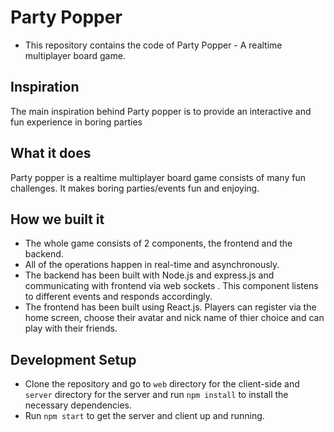 # Party Popper
- This repository contains the code of Party Popper - A realtime multiplayer board game.


## Inspiration

The main inspiration behind Party popper is to provide an interactive and fun experience in boring parties

## What it does

Party popper is a realtime multiplayer board game consists of many fun challenges. It makes boring parties/events fun and enjoying.

## How we built it

* The whole game consists of 2 components, the frontend and the backend.
* All of the operations happen in real-time and asynchronously.
* The backend has been built with Node.js and express.js and communicating with frontend via web sockets . This component listens to different events and responds accordingly.
* The frontend has been built using React.js. Players can register via the home screen, choose their avatar and nick name of thier choice and can play with their friends.


## Development Setup
- Clone the repository and go to `web` directory for the client-side and `server` directory for the server and run `npm install` to install the necessary dependencies.
- Run `npm start` to get the server and client up and running.

